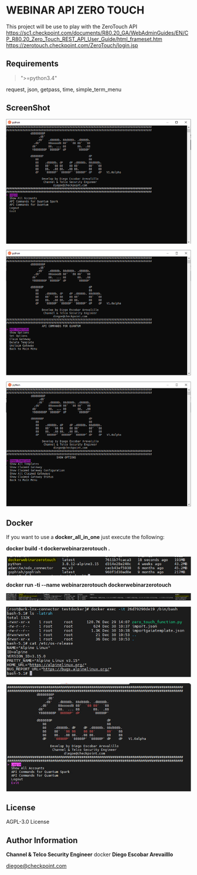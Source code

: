 WEBINAR API ZERO TOUCH
=========

This project will be use to play with the ZeroTouch API 
https://sc1.checkpoint.com/documents/R80.20_GA/WebAdminGuides/EN/CP_R80.20_Zero_Touch_REST_API_User_Guide/html_frameset.htm
https://zerotouch.checkpoint.com/ZeroTouch/login.jsp

Requirements
------------

> ">=python3.4"

request, json, getpass, time, simple_term_menu


ScreenShot
--------------
![main](https://github.com/dearevalillo/webinar_api_zero_touch/blob/master/main.PNG)

![quantum options](https://github.com/dearevalillo/webinar_api_zero_touch/blob/master/quantum.PNG)

![show quantum options](https://github.com/dearevalillo/webinar_api_zero_touch/blob/master/show_option_quantum.PNG)

Docker
--------------
If you want to use a **docker_all_in_one** just execute the following:

**docker build -t dockerwebinarzerotouch .** 

![docker_image_ls](https://github.com/dearevalillo/webinar_api_zero_touch/blob/master/docker_image_ls.PNG)

**docker run -ti --name webinarzerotouch dockerwebinarzerotouch**

![docker_ps_a](https://github.com/dearevalillo/webinar_api_zero_touch/blob/master/docker_ps_a.PNG)

![docker_exec](https://github.com/dearevalillo/webinar_api_zero_touch/blob/master/docker_exec.PNG)

![docker_webinarzerotouch](https://github.com/dearevalillo/webinar_api_zero_touch/blob/master/docker_webinarzerotouch.PNG)



License
-------

AGPL-3.0 License

Author Information
------------------
**Channel & Telco Security Engineer**
docker
**Diego Escobar Arevailllo**

[diegoe@checkpoint.com](mailto:diegoe@checkpoint.com)
